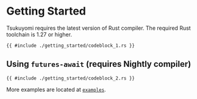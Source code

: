 # Getting Started

Tsukuyomi requires the latest version of Rust compiler.
The required Rust toolchain is 1.27 or higher.

```rust,no_run
{{ #include ./getting_started/codeblock_1.rs }}
```

## Using `futures-await` (requires Nightly compiler)

```rust,no_run
{{ #include ./getting_started/codeblock_2.rs }}
```

More examples are located at [`examples`](https://github.com/tsukuyomi-rs/examples).

